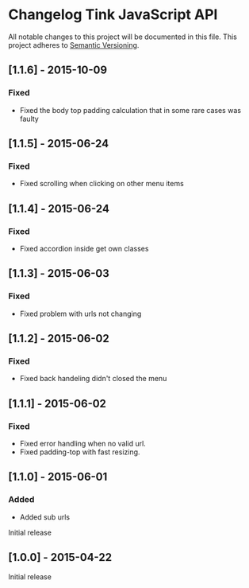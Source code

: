 # Changelog Tink JavaScript API

All notable changes to this project will be documented in this file.
This project adheres to [Semantic Versioning](http://semver.org/).

<!--
## [Unreleased] - [unreleased]

### Added
### Changed
### Deprecated
### Removed
### Fixed
### Security
-->


## [1.1.6] - 2015-10-09

### Fixed
- Fixed the body top padding calculation that in some rare cases was faulty



## [1.1.5] - 2015-06-24

### Fixed
- Fixed scrolling when clicking on other menu items



## [1.1.4] - 2015-06-24

### Fixed
- Fixed accordion inside get own classes



## [1.1.3] - 2015-06-03

### Fixed
- Fixed problem with urls not changing



## [1.1.2] - 2015-06-02

### Fixed
- Fixed back handeling didn't closed the menu



## [1.1.1] - 2015-06-02

### Fixed
- Fixed error handling when no valid url.
- Fixed padding-top with fast resizing.



## [1.1.0] - 2015-06-01

### Added
- Added sub urls

Initial release




## [1.0.0] - 2015-04-22

Initial release
